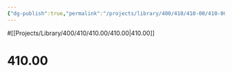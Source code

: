 ```yaml
---
{"dg-publish":true,"permalink":"/projects/library/400/410/410-00/410-00/","noteIcon":"0","created":"2024-01-24T15:24:09.125+09:00","updated":"2024-02-05T10:34:41.503+09:00"}
---
```


#[[Projects/Library/400/410/410.00/410.00\|410.00]]

# 410.00

